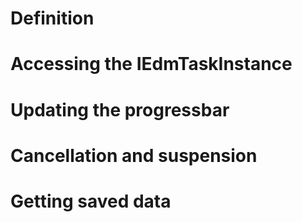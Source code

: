 # Definition

# Accessing the IEdmTaskInstance


# Updating the progressbar 

# Cancellation and suspension 

# Getting saved data 